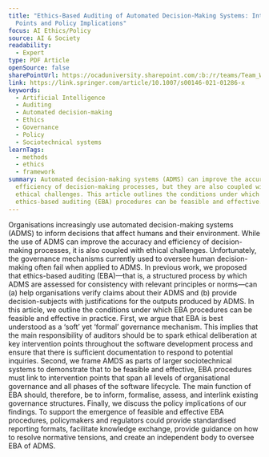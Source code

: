 ```yaml
---
title: "Ethics‑Based Auditing of Automated Decision‑Making Systems: Intervention
  Points and Policy Implications"
focus: AI Ethics/Policy
source: AI & Society
readability:
  - Expert
type: PDF Article
openSource: false
sharePointUrl: https://ocaduniversity.sharepoint.com/:b:/r/teams/Team_WeCount/Shared%20Documents/Resources%20and%20Tools/Literature%20(curated)/Ethics-Based%20Auditing%20of%20Automated%20Decision-Making%20Systems.pdf?csf=1&web=1&e=gfiZBq
link: https://link.springer.com/article/10.1007/s00146-021-01286-x
keywords:
  - Artificial Intelligence
  - Auditing
  - Automated decision-making
  - Ethics
  - Governance
  - Policy
  - Sociotechnical systems
learnTags:
  - methods
  - ethics
  - framework
summary: Automated decision-making systems (ADMS) can improve the accuracy and
  efficiency of decision-making processes, but they are also coupled with
  ethical challenges. This article outlines the conditions under which
  ethics-based auditing (EBA) procedures can be feasible and effective.
---
```

Organisations increasingly use automated decision-making systems (ADMS) to inform decisions that affect humans and their environment. While the use of ADMS can improve the accuracy and efficiency of decision-making processes, it is also coupled with ethical challenges. Unfortunately, the governance mechanisms currently used to oversee human decision-making often fail when applied to ADMS. In previous work, we proposed that ethics-based auditing (EBA)—that is, a structured process by which ADMS are assessed for consistency with relevant principles or norms—can (a) help organisations verify claims about their ADMS and (b) provide decision-subjects with justifications for the outputs produced by ADMS. In this article, we outline the conditions under which EBA procedures can be feasible and effective in practice. First, we argue that EBA is best understood as a ‘soft’ yet ‘formal’ governance mechanism. This implies that the main responsibility of auditors should be to spark ethical deliberation at key intervention points throughout the software development process and ensure that there is sufficient documentation to respond to potential inquiries. Second, we frame AMDS as parts of larger sociotechnical systems to demonstrate that to be feasible and effective, EBA procedures must link to intervention points that span all levels of organisational governance and all phases of the software lifecycle. The main function of EBA should, therefore, be to inform, formalise, assess, and interlink existing governance structures. Finally, we discuss the policy implications of our findings. To support the emergence of feasible and effective EBA procedures, policymakers and regulators could provide standardised reporting formats, facilitate knowledge exchange, provide guidance on how to resolve normative tensions, and create an independent body to oversee EBA of ADMS.
